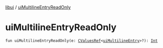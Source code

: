 [libui](index.md) / [uiMultilineEntryReadOnly](./ui-multiline-entry-read-only.md)

# uiMultilineEntryReadOnly

`fun uiMultilineEntryReadOnly(e: `[`CValuesRef`](../kotlinx.cinterop/-c-values-ref/index.md)`<`[`uiMultilineEntry`](ui-multiline-entry.md)`>?): `[`Int`](https://kotlinlang.org/api/latest/jvm/stdlib/kotlin/-int/index.html)
